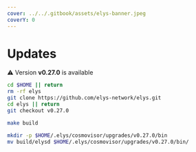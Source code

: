 ```yaml
---
cover: ../../.gitbook/assets/elys-banner.jpeg
coverY: 0
---
```


# Updates

⚠️ Version **v0.27.0** is available

```bash
cd $HOME || return
rm -rf elys
git clone https://github.com/elys-network/elys.git
cd elys || return
git checkout v0.27.0

make build

mkdir -p $HOME/.elys/cosmovisor/upgrades/v0.27.0/bin
mv build/elysd $HOME/.elys/cosmovisor/upgrades/v0.27.0/bin/
```
